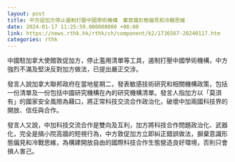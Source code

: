 ```yaml
---
layout: post
title: 中方促加方停止遏制打壓中國學術機構　棄意識形態偏見和冷戰思維
date: 2024-01-17 11:25:59.000000000 +08:00
link: https://news.rthk.hk/rthk/ch/component/k2/1736567-20240117.htm
categories: rthk
---
```


中國駐加拿大使館敦促加方，停止濫用清單等工具，遏制打壓中國學術機構，中方強烈不滿及堅決反對加方做法，已提出嚴正交涉。

發言人說加拿大聯邦政府在當地星期二，發表敏感技術研究和相關機構政策，包括一份清單及一份包括中國研究機構在內的研究機構清單。發言人指加方以「莫須有」的國家安全風險為藉口，將正常科技交流合作政治化，破壞中加兩國科技界的開放、信任與合作。

發言人又說，中加科技交流合作是雙向及互利，加方將科技合作問題政治化、武器化，完全是搞小院高牆的短視行為，中方敦促加方立即糾正錯誤做法，摒棄意識形態偏見和冷戰思維，為構建開放自由的國際科技合作生態營造良好環境，否則只會損人害己。
